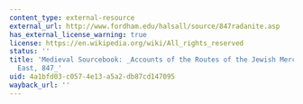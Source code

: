```yaml
---
content_type: external-resource
external_url: http://www.fordham.edu/halsall/source/847radanite.asp
has_external_license_warning: true
license: https://en.wikipedia.org/wiki/All_rights_reserved
status: ''
title: 'Medieval Sourcebook: _Accounts of the Routes of the Jewish Merchants to the
  East, 847_'
uid: 4a1bfd03-c057-4e13-a5a2-db87cd147095
wayback_url: ''
---
```

